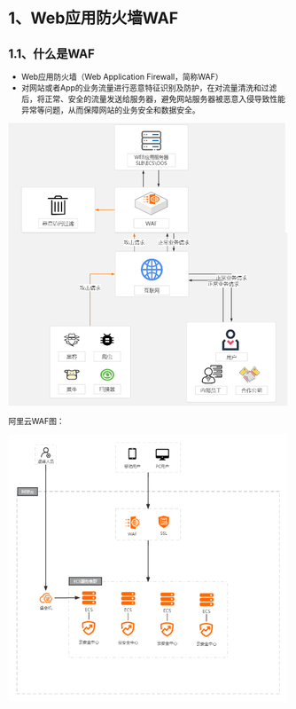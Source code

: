# 1、Web应用防火墙WAF



## 1.1、什么是WAF

- Web应用防火墙（Web Application Firewall，简称WAF）
- 对网站或者App的业务流量进行恶意特征识别及防护，在对流量清洗和过滤后，将正常、安全的流量发送给服务器，避免网站服务器被恶意入侵导致性能异常等问题，从而保障网站的业务安全和数据安全。

![](workstudy_WAF.assets/1.png)



阿里云WAF图：

![](workstudy_WAF.assets/2.png)





















































